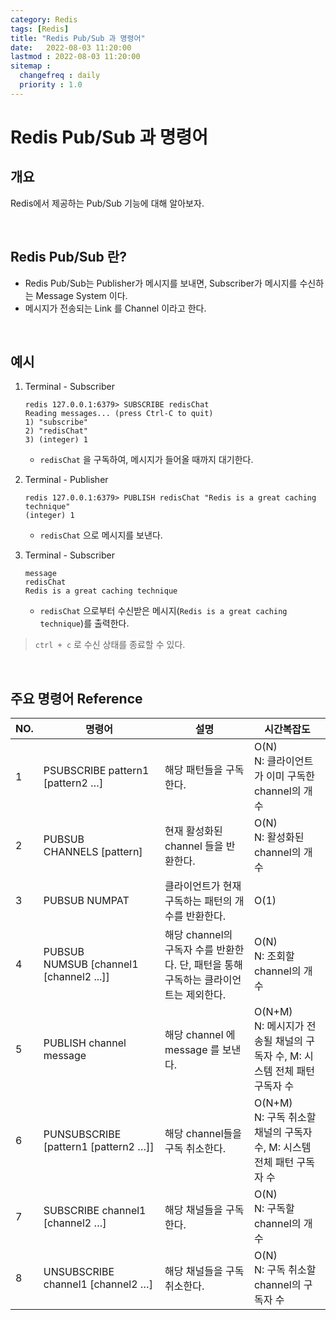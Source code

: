 ```yaml
---
category: Redis
tags: [Redis]
title: "Redis Pub/Sub 과 명령어"
date:   2022-08-03 11:20:00 
lastmod : 2022-08-03 11:20:00
sitemap :
  changefreq : daily
  priority : 1.0
---
```


# Redis Pub/Sub 과 명령어

## 개요

Redis에서 제공하는 Pub/Sub 기능에 대해 알아보자.

<br/>

## Redis Pub/Sub 란?

- Redis Pub/Sub는 Publisher가 메시지를 보내면, Subscriber가 메시지를 수신하는 Message System 이다.
- 메시지가 전송되는 Link 를 Channel 이라고 한다.

<br/>

## 예시

1. Terminal - Subscriber
    
    ```text
    redis 127.0.0.1:6379> SUBSCRIBE redisChat
    Reading messages... (press Ctrl-C to quit)
    1) "subscribe"
    2) "redisChat"
    3) (integer) 1
    ```
    
    - `redisChat` 을 구독하여, 메시지가 들어올 때까지 대기한다.
2. Terminal - Publisher
    
    ```text
    redis 127.0.0.1:6379> PUBLISH redisChat "Redis is a great caching technique"
    (integer) 1
    ```
    
    - `redisChat` 으로 메시지를 보낸다.
3. Terminal - Subscriber
    
    ```text
    message
    redisChat
    Redis is a great caching technique
    ```
    
    - `redisChat` 으로부터 수신받은 메시지(`Redis is a great caching technique`)를 출력한다.

> `ctrl + c` 로 수신 상태를 종료할 수 있다.

<br/>

## 주요 명령어 Reference

| NO. | 명령어 | 설명 | 시간복잡도 |
| --- | --- | --- | --- |
| 1 | PSUBSCRIBE pattern1 [pattern2 …] | 해당 패턴들을 구독한다. | O(N) <br/> N: 클라이언트가 이미 구독한 channel의 개수 |
| 2 | PUBSUB CHANNELS [pattern] | 현재 활성화된 channel 들을 반환한다. | O(N) <br/> N: 활성화된 channel의 개수 |
| 3 | PUBSUB NUMPAT | 클라이언트가 현재 구독하는 패턴의 개수를 반환한다. | O(1) |
| 4 | PUBSUB NUMSUB [channel1 [channel2 ...]] | 해당 channel의 구독자 수를 반환한다. 단, 패턴을 통해 구독하는 클라이언트는 제외한다. | O(N) <br/> N: 조회할 channel의 개수 |
| 5 | PUBLISH channel message | 해당 channel 에 message 를 보낸다. | O(N+M) <br/> N: 메시지가 전송될 채널의 구독자 수, M: 시스템 전체 패턴 구독자 수 |
| 6 | PUNSUBSCRIBE [pattern1 [pattern2 …]] | 해당 channel들을 구독 취소한다. | O(N+M) <br/> N: 구독 취소할 채널의 구독자 수, M: 시스템 전체 패턴 구독자 수 |
| 7 | SUBSCRIBE channel1 [channel2 …] | 해당 채널들을 구독한다. | O(N) <br/> N: 구독할 channel의 개수 |
| 8 | UNSUBSCRIBE channel1 [channel2 …] | 해당 채널들을 구독 취소한다. | O(N) <br/> N: 구독 취소할 channel의 구독자 수 |